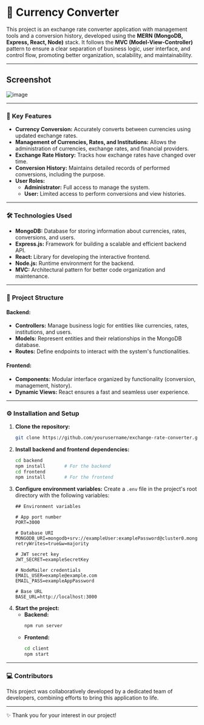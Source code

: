 # 🏦 **Currency Converter**

This project is an exchange rate converter application with management tools and a conversion history, developed using the **MERN (MongoDB, Express, React, Node)** stack. It follows the **MVC (Model-View-Controller)** pattern to ensure a clear separation of business logic, user interface, and control flow, promoting better organization, scalability, and maintainability.

---
## Screenshot
![image](https://github.com/user-attachments/assets/e90fede7-f940-4418-88d6-f8d0d868200a)

---
### 🌟 **Key Features**
- **Currency Conversion:** Accurately converts between currencies using updated exchange rates.
- **Management of Currencies, Rates, and Institutions:** Allows the administration of currencies, exchange rates, and financial providers.
- **Exchange Rate History:** Tracks how exchange rates have changed over time.
- **Conversion History:** Maintains detailed records of performed conversions, including the purpose.
- **User Roles:**
  - **Administrator:** Full access to manage the system.
  - **User:** Limited access to perform conversions and view histories.

---

### 🛠️ **Technologies Used**
- **MongoDB:** Database for storing information about currencies, rates, conversions, and users.
- **Express.js:** Framework for building a scalable and efficient backend API.
- **React:** Library for developing the interactive frontend.
- **Node.js:** Runtime environment for the backend.
- **MVC:** Architectural pattern for better code organization and maintenance.

---

### 📂 **Project Structure**
#### **Backend:**
- **Controllers:** Manage business logic for entities like currencies, rates, institutions, and users.
- **Models:** Represent entities and their relationships in the MongoDB database.
- **Routes:** Define endpoints to interact with the system's functionalities.

#### **Frontend:**
- **Components:** Modular interface organized by functionality (conversion, management, history).
- **Dynamic Views:** React ensures a fast and seamless user experience.

---

### ⚙️ **Installation and Setup**
1. **Clone the repository:**
   ```bash
   git clone https://github.com/yourusername/exchange-rate-converter.git
   ```
2. **Install backend and frontend dependencies:**
   ```bash
   cd backend
   npm install       # For the backend
   cd frontend
   npm install       # For the frontend
   ```
3. **Configure environment variables:**
   Create a `.env` file in the project's root directory with the following variables:
   ```
   ## Environment variables

   # App port number
   PORT=3000

   # Database URI
   MONGODB_URI=mongodb+srv://exampleUser:examplePassword@cluster0.mongodb.net/exchangeRate?retryWrites=true&w=majority

   # JWT secret key
   JWT_SECRET=exampleSecretKey

   # NodeMailer credentials
   EMAIL_USER=example@example.com
   EMAIL_PASS=exampleAppPassword

   # Base URL
   BASE_URL=http://localhost:3000
   ```
4. **Start the project:**
   - **Backend:** 
     ```bash
     npm run server
     ```
   - **Frontend:** 
     ```bash
     cd client
     npm start
     ```
---

### 💻 **Contributors**
This project was collaboratively developed by a dedicated team of developers, combining efforts to bring this application to life.

---

✨ Thank you for your interest in our project!
